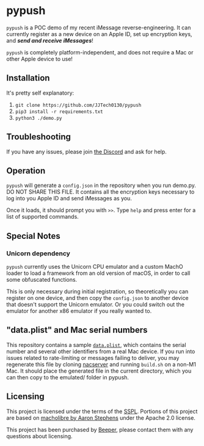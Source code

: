 # pypush
`pypush` is a POC demo of my recent iMessage reverse-engineering.
It can currently register as a new device on an Apple ID, set up encryption keys, and ***send and receive iMessages***!

`pypush` is completely platform-independent, and does not require a Mac or other Apple device to use!

## Installation
It's pretty self explanatory:
1. `git clone https://github.com/JJTech0130/pypush`
2. `pip3 install -r requirements.txt`
3. `python3 ./demo.py`

## Troubleshooting
If you have any issues, please join [the Discord](https://discord.gg/BVvNukmfTC) and ask for help.

## Operation
`pypush` will generate a `config.json` in the repository when you run demo.py. DO NOT SHARE THIS FILE.
It contains all the encryption keys necessary to log into you Apple ID and send iMessages as you.

Once it loads, it should prompt you with `>>`. Type `help` and press enter for a list of supported commands.

## Special Notes
### Unicorn dependency
`pypush` currently uses the Unicorn CPU emulator and a custom MachO loader to load a framework from an old version of macOS,
in order to call some obfuscated functions.

This is only necessary during initial registration, so theoretically you can register on one device, and then copy the `config.json`
to another device that doesn't support the Unicorn emulator. Or you could switch out the emulator for another x86 emulator if you really wanted to.

## "data.plist" and Mac serial numbers
This repository contains a sample [`data.plist`](https://github.com/JJTech0130/pypush/blob/main/emulated/data.plist), which contains the serial number and several other identifiers from a real Mac device. If you run into issues related to rate-limiting or messages failing to deliver, you may regenerate this file by cloning [nacserver](https://github.com/JJTech0130/nacserver) and running `build.sh` on a non-M1 Mac. It should place the generated file in the current directory, which you can then copy to the emulated/ folder in pypush.

## Licensing
This project is licensed under the terms of the [SSPL](https://www.mongodb.com/licensing/server-side-public-license). Portions of this project are based on [macholibre by Aaron Stephens](https://github.com/aaronst/macholibre/blob/master/LICENSE) under the Apache 2.0 license.

This project has been purchased by [Beeper](https://github.com/beeper), please contact them with any questions about licensing.
